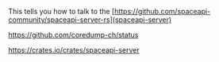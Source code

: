 
This tells you how to talk to the
[https://github.com/spaceapi-community/spaceapi-server-rs](spaceapi-server)

https://github.com/coredump-ch/status

https://crates.io/crates/spaceapi-server
